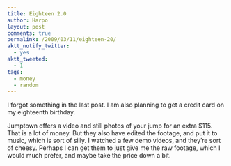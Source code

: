 ```yaml
---
title: Eighteen 2.0
author: Harpo
layout: post
comments: true
permalink: /2009/03/11/eighteen-20/
aktt_notify_twitter:
  - yes
aktt_tweeted:
  - 1
tags:
  - money
  - random
---
```

I forgot something in the last post. I am also planning to get a credit card on my eighteenth birthday.

Jumptown offers a video and still photos of your jump for an extra $115. That is a lot of money. But they also have edited the footage, and put it to music, which is sort of silly. I watched a few demo videos, and they&#8217;re sort of cheesy. Perhaps I can get them to just give me the raw footage, which I would much prefer, and maybe take the price down a bit.